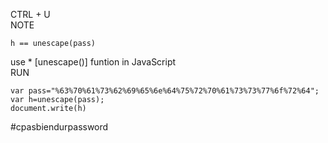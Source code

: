 CTRL + U <br>
NOTE

    h == unescape(pass)

use * [unescape()] funtion in JavaScript <br>
RUN

    var pass="%63%70%61%73%62%69%65%6e%64%75%72%70%61%73%73%77%6f%72%64";
    var h=unescape(pass);
    document.write(h)

#cpasbiendurpassword
